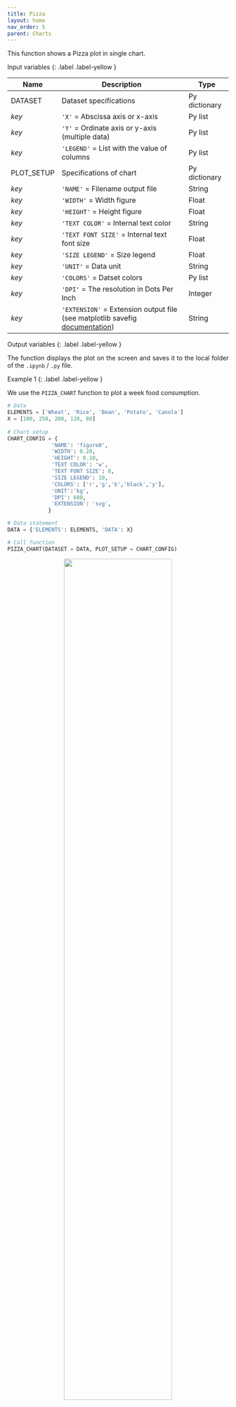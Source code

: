 ```yaml
---
title: Pizza
layout: home
nav_order: 5
parent: Charts
---
```


<!--Don't delete ths script-->
<script src = "https://polyfill.io/v3/polyfill.min.js?features=es6"></script>
<script id = "MathJax-script" async src="https://cdn.jsdelivr.net/npm/mathjax@3/es5/tex-mml-chtml.js"></script>
<!--Don't delete ths script-->

<p align = "justify">This function shows a Pizza plot in single chart.</p>

Input variables
{: .label .label-yellow }

<table style = "width:100%">
    <thead>
      <tr>
        <th>Name</th>
        <th>Description</th>
        <th>Type</th>
      </tr>
    </thead>
    <tr>
        <td>DATASET</td>
        <td>Dataset specifications</td>
        <td>Py dictionary</td>
    </tr>
    <tr>
        <td><i>key</i></td>
        <td><code>'X'</code> = Abscissa axis or x-axis</td>
        <td>Py list</td>
    </tr>  
    <tr>
        <td><i>key</i></td>
        <td><code>'Y'</code> = Ordinate axis or y-axis (multiple data)</td>
        <td>Py list</td>
    </tr>  
    <tr>
        <td><i>key</i></td>
        <td><code>'LEGEND'</code> = List with the value of columns</td>
        <td>Py list</td>
    </tr> 
    <tr>
        <td>PLOT_SETUP</td>
        <td>Specifications of chart</td>
        <td>Py dictionary</td>
    </tr>  
    <tr>
        <td><i>key</i></td>
        <td><code>'NAME'</code> = Filename output file</td>
        <td>String</td>
    </tr>  
    <tr>
        <td><i>key</i></td>
        <td><code>'WIDTH'</code> = Width figure</td>
        <td>Float</td>
    </tr>
    <tr>
        <td><i>key</i></td>
        <td><code>'HEIGHT'</code> = Height figure</td>
        <td>Float</td>
    </tr> 
    <tr>
        <td><i>key</i></td>
        <td><code>'TEXT COLOR'</code> = Internal text color</td>
        <td>String</td>
    </tr>
    <tr>
        <td><i>key</i></td>
        <td><code>'TEXT FONT SIZE'</code> = Internal text font size</td>
        <td>Float</td>
    </tr>
    <tr>
        <td><i>key</i></td>
        <td><code>'SIZE LEGEND'</code> = Size legend</td>
        <td>Float</td>
    </tr>  
    <tr>
        <td><i>key</i></td>
        <td><code>'UNIT'</code> = Data unit</td>
        <td>String</td>
    </tr>
    <tr>
        <td><i>key</i></td>
        <td><code>'COLORS'</code> = Datset colors</td>
        <td>Py list</td>
    </tr> 
    <tr>
        <td><i>key</i></td>
        <td><code>'DPI'</code> = The resolution in Dots Per Inch</td>
        <td>Integer</td>
    </tr>   
    <tr>
        <td><i>key</i></td>
        <td><code>'EXTENSION'</code> = Extension output file (see matplotlib savefig <a href="https://matplotlib.org/stable/api/_as_gen/matplotlib.pyplot.savefig.html" target="_blank">documentation</a>)</td>
        <td>String</td>
    </tr>
</table>

Output variables
{: .label .label-yellow }

<p align = "justify">The function displays the plot on the screen and saves it to the local folder of the <code>.ipynb</code> / <code>.py</code> file.</p>

Example 1
{: .label .label-yellow }

<p align = "justify">We use the <code>PIZZA_CHART</code> function to plot a week food consumption.</p>

```python
# Data
ELEMENTS = ['Wheat', 'Rice', 'Bean', 'Potato', 'Canola']
X = [100, 250, 200, 120, 80]
    
# Chart setup
CHART_CONFIG = {
              'NAME': 'figure8',
              'WIDTH': 0.20, 
              'HEIGHT': 0.10,
              'TEXT COLOR': 'w',
              'TEXT FONT SIZE': 8,
              'SIZE LEGEND': 10,
              'COLORS': ['r','g','b','black','y'],
              'UNIT':'kg',
              'DPI': 600, 
              'EXTENSION': 'svg',
             }

# Data statement 
DATA = {'ELEMENTS': ELEMENTS, 'DATA': X}

# Call function
PIZZA_CHART(DATASET = DATA, PLOT_SETUP = CHART_CONFIG)
```

<center><img src="assets/images/figure
8.svg" width="70%"></center>
<p align = "center"><b>Figure 1.</b> Week food consumption.</p>

[Notebook example](https://mega.nz/file/aoMXUarC#8U8-KG2XYlT7h4jKsimHO87-iQTeRAi-HSIp72dVd0M){: .btn .btn-outline }